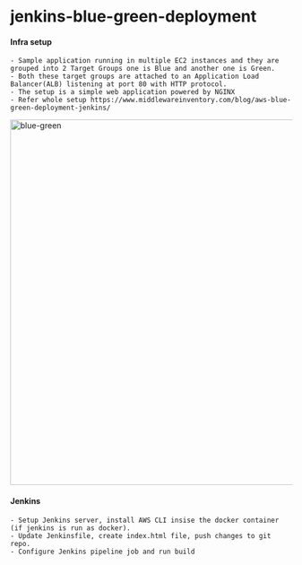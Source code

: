 # jenkins-blue-green-deployment

#### Infra setup
```
- Sample application running in multiple EC2 instances and they are grouped into 2 Target Groups one is Blue and another one is Green.
- Both these target groups are attached to an Application Load Balancer(ALB) listening at port 80 with HTTP protocol.
- The setup is a simple web application powered by NGINX
- Refer whole setup https://www.middlewareinventory.com/blog/aws-blue-green-deployment-jenkins/
```
<img width="652" alt="blue-green" src="https://github.com/Rajanandhini97/jenkins-blue-green-deployment/assets/72840836/5b6a1f50-46bf-4320-b549-3a7f16d3307f">

#### Jenkins
```
- Setup Jenkins server, install AWS CLI insise the docker container (if jenkins is run as docker).
- Update Jenkinsfile, create index.html file, push changes to git repo.
- Configure Jenkins pipeline job and run build
```


